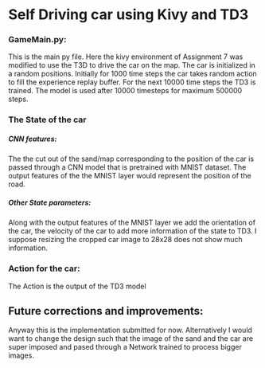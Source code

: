 # Self Driving car using Kivy and TD3

### GameMain.py:
This is the main py file. Here the kivy environment of Assignment 7 was modified to use the T3D to drive the car on the map.
The car is initialized in a random positions. 
Initially for 1000 time steps the car takes random action to fill the experience replay buffer. For the next 10000 time steps the TD3 is trained. The model is used after 10000 timesteps for maximum 500000 steps.

### The State of the car 
##### CNN features:
The the cut out of the sand/map corresponding to the position of the car is passed through a CNN model that is pretrained with MNIST dataset. The output features of the the MNIST layer would represent the position of the road. 
##### Other State parameters:
Along with the output features of the MNIST layer we add the orientation of the car, the velocity of the car to add more information of the state to TD3.
I suppose resizing the cropped car image to 28x28 does not show much information. 

### Action for the car:
The Action is the output of the TD3 model

## Future corrections and improvements:
Anyway this is the implementation submitted for now.
Alternatively I would want to change the design such that the image of the sand and the car are super imposed and pased through a Network trained to process bigger images. 
